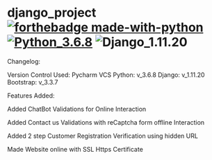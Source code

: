 # django_project  [![forthebadge made-with-python](http://ForTheBadge.com/images/badges/made-with-python.svg)](https://www.python.org/) [![Python_3.6.8](https://img.shields.io/badge/Python-3.6-green.svg)](http://shields.io/) ![Django_1.11.20](https://img.shields.io/badge/Django-1.11.20-red.svg) 

Changelog:

Version Control Used: Pycharm VCS
Python: v_3.6.8
Django: v_1.11.20
Bootstrap: v_3.3.7

Features Added:

Added ChatBot Validations for Online Interaction

Added Contact us Validations with reCaptcha form offline Interaction

Added 2 step Customer Registration Verification using hidden URL

Made Website online with SSL Https Certificate

